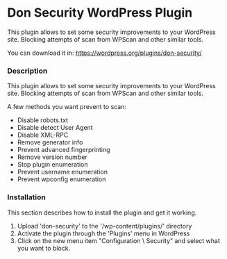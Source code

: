 # Don Security WordPress Plugin
This plugin allows to set some security improvements to your WordPress site. Blocking attempts of scan from WPScan and other similar tools. 

You can download it in: https://wordpress.org/plugins/don-security/

### Description

This plugin allows to set some security improvements to your WordPress site. Blocking attempts of scan from WPScan and other similar tools.

A few methods you want prevent to scan:

*   Disable robots.txt  
*   Disable detect User Agent   
*   Disable XML-RPC 
*   Remove generator info   
*   Prevent advanced fingerprinting 
*   Remove version number   
*   Stop plugin enumeration 
*   Prevent username enumeration    
*   Prevent wpconfig enumeration    

### Installation

This section describes how to install the plugin and get it working.

1. Upload 'don-security' to the '/wp-content/plugins/' directory
2. Activate the plugin through the 'Plugins' menu in WordPress
3. Click on the new menu item "Configuration \ Security" and select what you want to block.
